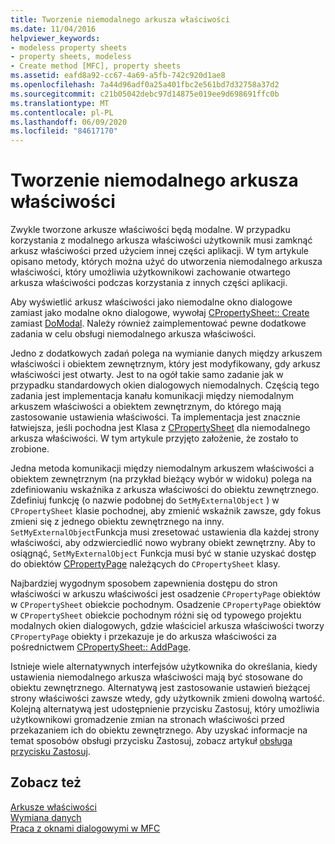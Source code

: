 ```yaml
---
title: Tworzenie niemodalnego arkusza właściwości
ms.date: 11/04/2016
helpviewer_keywords:
- modeless property sheets
- property sheets, modeless
- Create method [MFC], property sheets
ms.assetid: eafd8a92-cc67-4a69-a5fb-742c920d1ae8
ms.openlocfilehash: 7a44d96adf0a25a401fbc2e561bd7d32758a37d2
ms.sourcegitcommit: c21b05042debc97d14875e019ee9d698691ffc0b
ms.translationtype: MT
ms.contentlocale: pl-PL
ms.lasthandoff: 06/09/2020
ms.locfileid: "84617170"
---
```

# <a name="creating-a-modeless-property-sheet"></a>Tworzenie niemodalnego arkusza właściwości

Zwykle tworzone arkusze właściwości będą modalne. W przypadku korzystania z modalnego arkusza właściwości użytkownik musi zamknąć arkusz właściwości przed użyciem innej części aplikacji. W tym artykule opisano metody, których można użyć do utworzenia niemodalnego arkusza właściwości, który umożliwia użytkownikowi zachowanie otwartego arkusza właściwości podczas korzystania z innych części aplikacji.

Aby wyświetlić arkusz właściwości jako niemodalne okno dialogowe zamiast jako modalne okno dialogowe, wywołaj [CPropertySheet:: Create](reference/cpropertysheet-class.md#create) zamiast [DoModal](reference/cpropertysheet-class.md#domodal). Należy również zaimplementować pewne dodatkowe zadania w celu obsługi niemodalnego arkusza właściwości.

Jedno z dodatkowych zadań polega na wymianie danych między arkuszem właściwości i obiektem zewnętrznym, który jest modyfikowany, gdy arkusz właściwości jest otwarty. Jest to na ogół takie samo zadanie jak w przypadku standardowych okien dialogowych niemodalnych. Częścią tego zadania jest implementacja kanału komunikacji między niemodalnym arkuszem właściwości a obiektem zewnętrznym, do którego mają zastosowanie ustawienia właściwości. Ta implementacja jest znacznie łatwiejsza, jeśli pochodna jest Klasa z [CPropertySheet](reference/cpropertysheet-class.md) dla niemodalnego arkusza właściwości. W tym artykule przyjęto założenie, że zostało to zrobione.

Jedna metoda komunikacji między niemodalnym arkuszem właściwości a obiektem zewnętrznym (na przykład bieżący wybór w widoku) polega na zdefiniowaniu wskaźnika z arkusza właściwości do obiektu zewnętrznego. Zdefiniuj funkcję (o nazwie podobnej do `SetMyExternalObject` ) w `CPropertySheet` klasie pochodnej, aby zmienić wskaźnik zawsze, gdy fokus zmieni się z jednego obiektu zewnętrznego na inny. `SetMyExternalObject`Funkcja musi zresetować ustawienia dla każdej strony właściwości, aby odzwierciedlić nowo wybrany obiekt zewnętrzny. Aby to osiągnąć, `SetMyExternalObject` Funkcja musi być w stanie uzyskać dostęp do obiektów [CPropertyPage](reference/cpropertypage-class.md) należących do `CPropertySheet` klasy.

Najbardziej wygodnym sposobem zapewnienia dostępu do stron właściwości w arkuszu właściwości jest osadzenie `CPropertyPage` obiektów w `CPropertySheet` obiekcie pochodnym. Osadzenie `CPropertyPage` obiektów w `CPropertySheet` obiekcie pochodnym różni się od typowego projektu modalnych okien dialogowych, gdzie właściciel arkusza właściwości tworzy `CPropertyPage` obiekty i przekazuje je do arkusza właściwości za pośrednictwem [CPropertySheet:: AddPage](reference/cpropertysheet-class.md#addpage).

Istnieje wiele alternatywnych interfejsów użytkownika do określania, kiedy ustawienia niemodalnego arkusza właściwości mają być stosowane do obiektu zewnętrznego. Alternatywą jest zastosowanie ustawień bieżącej strony właściwości zawsze wtedy, gdy użytkownik zmieni dowolną wartość. Kolejną alternatywą jest udostępnienie przycisku Zastosuj, który umożliwia użytkownikowi gromadzenie zmian na stronach właściwości przed przekazaniem ich do obiektu zewnętrznego. Aby uzyskać informacje na temat sposobów obsługi przycisku Zastosuj, zobacz artykuł [obsługa przycisku Zastosuj](handling-the-apply-button.md).

## <a name="see-also"></a>Zobacz też

[Arkusze właściwości](property-sheets-mfc.md)<br/>
[Wymiana danych](exchanging-data.md)<br/>
[Praca z oknami dialogowymi w MFC](life-cycle-of-a-dialog-box.md)
